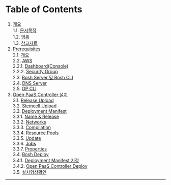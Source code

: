 # Table of Contents

1. [개요](#1-개요)	
	1.1. [문서목적](#11-문서목적)	
	1.2. [범위](#12-범위)	
	1.3. [참고자료](#13-참고자료)	
2. [Prerequisites](#2-prerequisites)	
	2.1. [개요](#21-개요)	
	2.2. [AWS](#22-aws)		
		2.2.1. [Dashboard(Console)](#221-dashboad(consol))	
		2.2.2. [Security Group](#222-security-group)	
	2.3. [Bosh Server 및 Bosh CLI](#23-bosh-server-및-bosh-cli)	
	2.4. [DNS Server](#24-dns-server)	
	2.5. [OP CLI](#25-op-cli)	
3. [Open PaaS Controller 설치](#3-open-paas-controller-설치)	
	3.1. [Release Upload](#31-release-upload)	
	3.2. [Stemcell Upload](#32-stemcell-upload)		
	3.3. [Deployment Manifest](#33-depoyment-manifest)	
		3.3.1. [Name & Release](#331-name-&-release)		
		3.3.2. [Networks](#332-networks)	
		3.3.3. [Compilation](#333-compliation)	
		3.3.4. [Resource Pools](#334-resource-pools)	
		3.3.5. [Update](#335-update)	
		3.3.6. [Jobs](#336-jobs)	
		3.3.7. [Properties](#337-properties)	
	3.4. [Bosh Deploy](#34-bosh-deploy)		
		3.4.1. [Deployment Manifest 지정](#341-deployment-manifest-지정)	
		3.4.2. [Open PaaS Controller Deploy](#342-open-paas-controller-deploy)	
	3.5. [설치형상확인](#35-설치형상확인)	
-----

